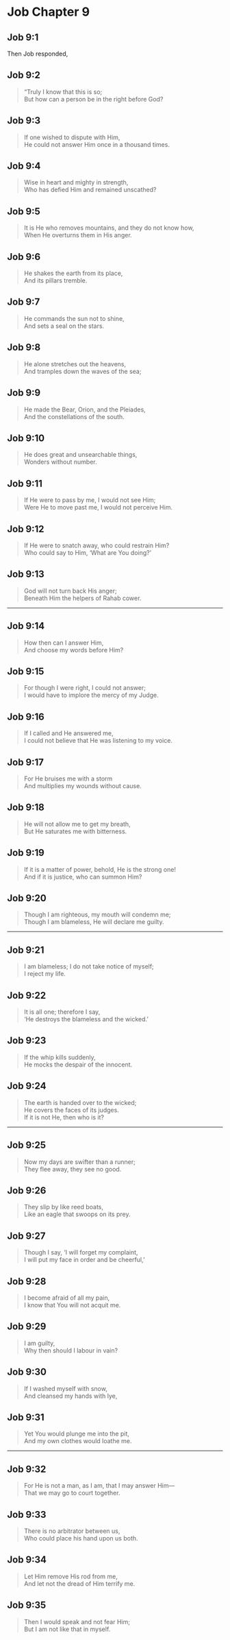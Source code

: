 # Job Chapter 9

## Job 9:1

Then Job responded,

## Job 9:2

> “Truly I know that this is so;  
> But how can a person be in the right before God?

## Job 9:3

> If one wished to dispute with Him,  
> He could not answer Him once in a thousand times.

## Job 9:4

> Wise in heart and mighty in strength,  
> Who has defied Him and remained unscathed?

## Job 9:5

> It is He who removes mountains, and they do not know how,  
> When He overturns them in His anger.

## Job 9:6

> He shakes the earth from its place,  
> And its pillars tremble.

## Job 9:7

> He commands the sun not to shine,  
> And sets a seal on the stars.

## Job 9:8

> He alone stretches out the heavens,  
> And tramples down the waves of the sea;

## Job 9:9

> He made the Bear, Orion, and the Pleiades,  
> And the constellations of the south.

## Job 9:10

> He does great and unsearchable things,  
> Wonders without number.

## Job 9:11

> If He were to pass by me, I would not see Him;  
> Were He to move past me, I would not perceive Him.

## Job 9:12

> If He were to snatch away, who could restrain Him?  
> Who could say to Him, ‘What are You doing?’

## Job 9:13

> God will not turn back His anger;  
> Beneath Him the helpers of Rahab cower.

---

## Job 9:14

> How then can I answer Him,  
> And choose my words before Him?

## Job 9:15

> For though I were right, I could not answer;  
> I would have to implore the mercy of my Judge.

## Job 9:16

> If I called and He answered me,  
> I could not believe that He was listening to my voice.

## Job 9:17

> For He bruises me with a storm  
> And multiplies my wounds without cause.

## Job 9:18

> He will not allow me to get my breath,  
> But He saturates me with bitterness.

## Job 9:19

> If it is a matter of power, behold, He is the strong one!  
> And if it is justice, who can summon Him?

## Job 9:20

> Though I am righteous, my mouth will condemn me;  
> Though I am blameless, He will declare me guilty.

---

## Job 9:21

> I am blameless; I do not take notice of myself;  
> I reject my life.

## Job 9:22

> It is all one; therefore I say,  
> ‘He destroys the blameless and the wicked.’

## Job 9:23

> If the whip kills suddenly,  
> He mocks the despair of the innocent.

## Job 9:24

> The earth is handed over to the wicked;  
> He covers the faces of its judges.  
> If it is not He, then who is it?

---

## Job 9:25

> Now my days are swifter than a runner;  
> They flee away, they see no good.

## Job 9:26

> They slip by like reed boats,  
> Like an eagle that swoops on its prey.

## Job 9:27

> Though I say, ‘I will forget my complaint,  
> I will put my face in order and be cheerful,’

## Job 9:28

> I become afraid of all my pain,  
> I know that You will not acquit me.

## Job 9:29

> I am guilty,  
> Why then should I labour in vain?

## Job 9:30

> If I washed myself with snow,  
> And cleansed my hands with lye,

## Job 9:31

> Yet You would plunge me into the pit,  
> And my own clothes would loathe me.

---

## Job 9:32

> For He is not a man, as I am, that I may answer Him—  
> That we may go to court together.

## Job 9:33

> There is no arbitrator between us,  
> Who could place his hand upon us both.

## Job 9:34

> Let Him remove His rod from me,  
> And let not the dread of Him terrify me.

## Job 9:35

> Then I would speak and not fear Him;  
> But I am not like that in myself.
